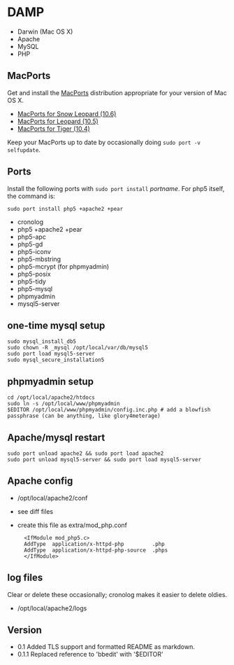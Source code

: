 # DAMP

* Darwin (Mac OS X)
* Apache
* MySQL
* PHP

## MacPorts

Get and install the [MacPorts](http://www.macports.org/) distribution appropriate for your version of Mac OS X.

* [MacPorts for Snow Leopard (10.6)](http://distfiles.macports.org/MacPorts/MacPorts-1.9.2-10.6-SnowLeopard.dmg)
* [MacPorts for Leopard (10.5)](http://distfiles.macports.org/MacPorts/MacPorts-1.9.2-10.5-Leopard.dmg)
* [MacPorts for Tiger (10.4)](http://distfiles.macports.org/MacPorts/MacPorts-1.9.1-10.4-Tiger.dmg)

Keep your MacPorts up to date by occasionally doing `sudo port -v selfupdate`.

## Ports

Install the following ports with `sudo port install` *portname*.
For php5 itself, the command is:

	sudo port install php5 +apache2 +pear

*	cronolog
*	php5 +apache2 +pear
*	php5-apc
*	php5-gd
*	php5-iconv
*	php5-mbstring
*	php5-mcrypt (for phpmyadmin)
*	php5-posix
*	php5-tidy
*	php5-mysql
*	phpmyadmin
*	mysql5-server

## one-time mysql setup

	sudo mysql_install_db5
	sudo chown -R _mysql /opt/local/var/db/mysql5
	sudo port load mysql5-server
	sudo mysql_secure_installation5

## phpmyadmin setup

	cd /opt/local/apache2/htdocs
	sudo ln -s /opt/local/www/phpmyadmin
	$EDITOR /opt/local/www/phpmyadmin/config.inc.php # add a blowfish passphrase (can be anything, like glory4meterage)

## Apache/mysql restart

	sudo port unload apache2 && sudo port load apache2
	sudo port unload mysql5-server && sudo port load mysql5-server

## Apache config

* /opt/local/apache2/conf
* see diff files
* create this file as extra/mod_php.conf

		<IfModule mod_php5.c>
		AddType  application/x-httpd-php         .php
		AddType  application/x-httpd-php-source  .phps
		</IfModule>


## log files

Clear or delete these occasionally; cronolog makes it easier to delete oldies.

* /opt/local/apache2/logs

## Version
* 0.1 Added TLS support and formatted README as markdown.
* 0.1.1  Replaced reference to 'bbedit' with '$EDITOR'
